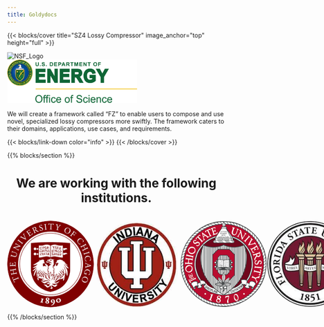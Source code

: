 ```yaml
---
title: Goldydocs
---
```



{{< blocks/cover title="SZ4 Lossy Compressor" image_anchor="top" height="full" >}}

<img src="https://upload.wikimedia.org/wikipedia/commons/7/7e/NSF_logo.png" alt="NSF_Logo" width="100" height="100" />

<br />

<img src="./UsDeptOfEnergy.png" alt="US Dept of Energy,Office of Science" width="300" height="100" />




<p class="lead mt-5">We will create a framework called “FZ” to enable users to compose and use novel, specialized lossy compressors more swiftly. The framework caters to their domains, applications, use cases, and requirements.</p>
{{< blocks/link-down color="info" >}}
{{< /blocks/cover >}}


<!-- {{% blocks/lead color="primary" %}}
Goldydocs provides a single web UI providing visibility into porridge
temperature, chair size, and bed softness metrics! You can even find out who's
been eating **your** porridge.

(Sadly, Goldydocs isn't a real project, but you can use this site as an example
to create your own real websites with [Docsy](https://docsy.dev))
{{% /blocks/lead %}} -->


<!-- {{% blocks/section color="dark" type="row" %}}
{{% blocks/feature icon="fa-lightbulb" title="New chair metrics!" %}}
The Goldydocs UI now shows chair size metrics by default.

Please follow this space for updates!
{{% /blocks/feature %}}


{{% blocks/feature icon="fab fa-github" title="Contributions welcome!" url="https://github.com/google/docsy-example" %}}
We do a [Pull Request](https://github.com/google/docsy-example/pulls) contributions workflow on **GitHub**. New users are always welcome!
{{% /blocks/feature %}}


{{% blocks/feature icon="fab fa-twitter" title="Follow us on Twitter!" url="https://twitter.com/docsydocs" %}}
For announcement of latest features etc.
{{% /blocks/feature %}}


{{% /blocks/section %}} -->


{{% blocks/section %}}
<h1 style="text-align:center;">We are working with the following institutions.</h1>
<br />
<div style="display:flex;justify-content: space-around;width:100%">
<img style="border-radius: 50%;" src="./uchicago.png" alt="UChicago" width="200" height="200">
<img style="border-radius: 50%;" src="./iu.jpeg" alt="Indiana University" width="200" height="200">
<img style="border-radius: 50%;" src="./osu.png" alt="Ohio State University" width="200" height="200">
<img style="border-radius: 50%;" src="./fsu.jpeg" alt="Florida State University" width="200" height="200">
</div>



{{% /blocks/section %}}


<!-- {{% blocks/section type="row" %}}

{{% blocks/feature icon="fab fa-app-store-ios" title="Download **from AppStore**" %}}
Get the Goldydocs app!
{{% /blocks/feature %}}

{{% blocks/feature icon="fab fa-github" title="Contributions welcome!"
    url="https://github.com/google/docsy-example" %}}
We do a [Pull Request](https://github.com/google/docsy-example/pulls)
contributions workflow on **GitHub**. New users are always welcome!
{{% /blocks/feature %}}

{{% blocks/feature icon="fab fa-twitter" title="Follow us on Twitter!"
    url="https://twitter.com/GoHugoIO" %}}
For announcement of latest features etc.
{{% /blocks/feature %}}

{{% /blocks/section %}} -->


<!-- {{% blocks/section %}}
This is the another section
{.h1 .text-center}
{{% /blocks/section %}} -->